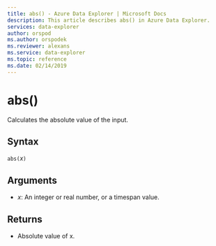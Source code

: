 ```yaml
---
title: abs() - Azure Data Explorer | Microsoft Docs
description: This article describes abs() in Azure Data Explorer.
services: data-explorer
author: orspod
ms.author: orspodek
ms.reviewer: alexans
ms.service: data-explorer
ms.topic: reference
ms.date: 02/14/2019
---
```

# abs()

Calculates the absolute value of the input.  

## Syntax

`abs(`*x*`)`

## Arguments

* *x*: An integer or real number, or a timespan value.

## Returns

* Absolute value of x.